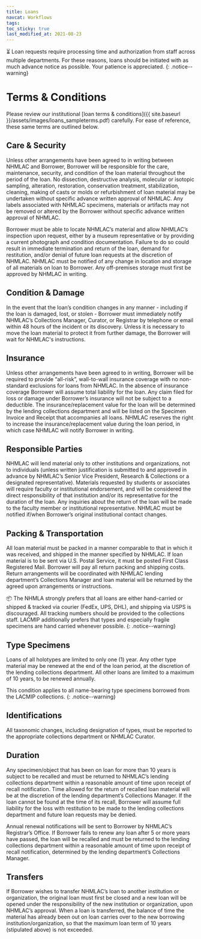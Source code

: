 ```yaml
---
title: Loans
navcat: Workflows
tags:
toc_sticky: true
last_modified_at: 2021-08-23
---
```


:hourglass_flowing_sand: Loan requests require processing time and authorization from staff across multiple departments. For these reasons, loans should be initiated with as much advance notice as possible. Your patience is appreciated.
{: .notice--warning}

# Terms & Conditions

Please review our institutional [loan terms & conditions]({{ site.baseurl }}/assets/images/loans_sampleterms.pdf) carefully. For ease of reference, these same terms are outlined below.

## Care & Security
Unless other arrangements have been agreed to in writing between NHMLAC and Borrower, Borrower will be responsible for the care, maintenance, security, and condition of the loan material throughout the period of the loan. No dissection, destructive analysis, molecular or isotopic sampling, alteration, restoration, conservation treatment, stabilization, cleaning, making of casts or molds or refurbishment of loan material may be undertaken without specific advance written approval of NHMLAC. Any labels associated with NHMLAC specimens, materials or artifacts may not be removed or altered by the Borrower without specific advance written approval of NHMLAC.

Borrower must be able to locate NHMLAC’s material and allow NHMLAC’s inspection upon request, either by a museum representative or by providing a current photograph and condition documentation. Failure to do so could result in immediate termination and return of the loan, demand for restitution, and/or denial of future loan requests at the discretion of NHMLAC. NHMLAC must be notified of any change in location and storage of all materials on loan to Borrower. Any off-premises storage must first be approved by NHMLAC in writing.

## Condition & Damage
In the event that the loan’s condition changes in any manner - including if the loan is damaged, lost, or stolen - Borrower must immediately notify NHMLAC’s Collections Manager, Curator, or Registrar by telephone or email within 48 hours of the incident or its discovery. Unless it is necessary to move the loan material to protect it from further damage, the Borrower will wait for NHMLAC's instructions.

## Insurance
Unless other arrangements have been agreed to in writing, Borrower will be required to provide “all-risk”, wall-to-wall insurance coverage with no non-standard exclusions for loans from NHMLAC. In the absence of insurance coverage Borrower will assume total liability for the loan. Any claim filed for loss or damage under Borrower’s insurance will not be subject to a deductible. The insurance/replacement value for the loan will be determined by the lending collections department and will be listed on the Specimen Invoice and Receipt that accompanies all loans. NHMLAC reserves the right to increase the insurance/replacement value during the loan period, in which case NHMLAC will notify Borrower in writing.

## Responsible Parties
NHMLAC will lend material only to other institutions and organizations, not to individuals (unless written justification is submitted to and approved in advance by NHMLAC’s Senior Vice President, Research & Collections or a designated representative). Materials requested by students or associates will require faculty or institutional endorsement, and will be considered the direct responsibility of that institution and/or its representative for the duration of the loan. Any inquiries about the return of the loan will be made to the faculty member or institutional representative. NHMLAC must be notified if/when Borrower’s original institutional contact changes.

## Packing & Transportation
All loan material must be packed in a manner comparable to that in which it was received, and shipped in the manner specified by NHMLAC. If loan material is to be sent via U.S. Postal Service, it must be posted First Class Registered Mail. Borrower will pay all return packing and shipping costs. Return arrangements will be coordinated with NHMLAC lending department’s Collections Manager and loan material will be returned by the agreed upon arrangements or instructions.

:package: The NHMLA strongly prefers that all loans are either hand-carried or shipped & tracked via courier (FedEx, UPS, DHL), and shipping via USPS is discouraged. All tracking numbers should be provided to the collections staff. LACMIP additionally prefers that types and especially fragile specimens are hand carried whenever possible.
{: .notice--warning}

## Type Specimens
Loans of all holotypes are limited to only one (1) year. Any other type material may be renewed at the end of the loan period, at the discretion of the lending collections department. All other loans are limited to a maximum of 10 years, to be renewed annually.

This condition applies to all name-bearing type specimens borrowed from the LACMIP collections.
{: .notice--warning}

## Identifications
All taxonomic changes, including designation of types, must be reported to the appropriate collections department or NHMLAC Curator.

## Duration
Any specimen/object that has been on loan for more than 10 years is subject to be recalled and must be returned to NHMLAC’s lending collections department within a reasonable amount of time upon receipt of recall notification. Time allowed for the return of recalled loan material will be at the discretion of the lending department’s Collections Manager. If the loan cannot be found at the time of its recall, Borrower will assume full liability for the loss with restitution to be made to the lending collections department and future loan requests may be denied.

Annual renewal notifications will be sent to Borrower by NHMLAC’s Registrar’s Office. If Borrower fails to renew any loan after 5 or more years have passed, the loan will be recalled and must be returned to the lending collections department within a reasonable amount of time upon receipt of recall notification, determined by the lending department’s Collections Manager.

## Transfers
If Borrower wishes to transfer NHMLAC’s loan to another institution or organization, the original loan must first be closed and a new loan will be opened under the responsibility of the new institution or organization, upon NHMLAC’s approval. When a loan is transferred, the balance of time the material has already been out on loan carries over to the new borrowing institution/organization, so that the maximum loan term of 10 years (stipulated above) is not exceeded.
